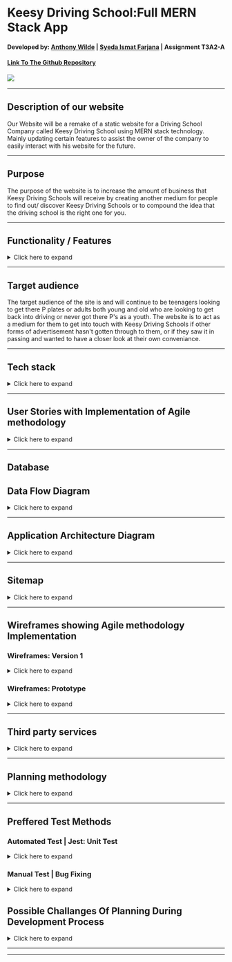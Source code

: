 # Keesy Driving School:Full MERN Stack App

#### Developed by: [Anthony Wilde](https://www.linkedin.com/in/anfiiwilde/) | [Syeda Ismat Farjana](https://www.linkedin.com/in/syeda-ismat-farjana/) | Assignment T3A2-A

#### [Link To The Github Repository](https://github.com/Kessy-Driving-School-T3A2/T3A2-A)

![](https://i.imgur.com/5pN8Gfh.png)

---

## Description of our website

Our Website will be a remake of a static website for a Driving School Company called Keesy Driving School using MERN stack technology. Mainly updating certain features to assist the owner of the company to easily interact with his website for the future.

---

## Purpose

The purpose of the website is to increase the amount of business that Keesy Driving Schools will receive by creating another medium for people to find out/ discover Keesy Driving Schools or to compound the idea that the driving school is the right one for you.

---

## Functionality / Features

<details>
    <summary>Click here to expand</summary>

On top of the default features included with the static website we will include several new features.

### Original Features to be copied over:

- **Home Page**

- **About Me Page**

- **Contact Info**

- **Prices**

- **Locations**

### Additional Features to be added:

- **Login for Admin (Owner's Account)**

- **Ability for owner to modify prices**

- **Clean up images/ make less blurry**

- **Make webpages dynamic**

- **Email filtering for form**

- **Modify zone of influence(area in which Keesy Driving School will operate)**

</details>

---

## Target audience

The target audience of the site is and will continue to be teenagers looking to get there P plates or adults both young and old who are looking to get back into driving or never got there P's as a youth. The website is to act as a medium for them to get into touch with Keesy Driving Schools if other forms of advertisement hasn't gotten through to them, or if they saw it in passing and wanted to have a closer look at their own conveniance.

---

## Tech stack

<details>
    <summary>Click here to expand</summary>

**Frontend:**

- HTML
- CSS
- JS
- React

**Backend**

- Express.js
- Node.js

**Database**

- MongoDB

**Deployment**

- Heroku / Netlify

**Utilities**

- Passport
  -- user authentication

**Tools**

- VS code
  -- as text editor
- Git

- Github

- Lucid chart
  -- create site map

- Trello
  -- tracking development of website

- Figma
  -- create wireframes version 1

- Figma
  -- create wireframes prototype

**Test**

- jest

  </details>

---

## User Stories with Implementation of Agile methodology

<details>
    <summary>Click here to expand</summary>

<span style="color:blue">**Persona:** Craig / Student / 16 </span></br>
<span style="color:purple">**Persona:** Stephanie / Mother / 39.5 </span></br>
<span style="color:red">**Persona:** Jeff/ No Licence + Tradesmen / 25 </span></br>
<span style="color:orange">**Persona:** Keesy / Business Owner / ... </span></br>

<span style="color:purple">**1.** As Stephanie, I want to find out how I can contact the business, so I can organize an appointment. </span></br>

<span style="color:blue">**2.** As Craig, I want to see how far the business is willing to travel for work. So I can know if I live close enough. </span></br>

<span style="color:red">**3.** As Jeff, I want to know if I can decide between manual or automatic transmission, I wish to drive manual. </span></br>

<span style="color:orange">**4.** As Keesy, I want to be able to change prices on my site, so I can update prices throughout the year/ over many years.</span></br>

<span style="color:blue">**5.** As Craig I am a poor student, I want to see the cost of employing the driving schools services. So I can decide whether I can afford it.</span></br>

<span style="color:red">**6.** As Jeff, I want to find out if I can employ this service during non working hours (9am-5pm), so I can continue to work throughout the day.</span></br>

<span style="color:purple">**7.** As Stephanie, I want to know if I can buy in bulk (lessons), so I can give my child a present.</span></br>

<span style="color:purple">**8.** As Craig, I want to find out how I can contact the business, so I can organize an appointment. </span></br>

<span style="color:purple">**9.** As Jeff, I want to find out how I can contact the business, so I can organize an appointment. </span></br>

<span style="color:blue">**10.** As Stephanie, I want to see how far the business is willing to travel for work. So I can know if I live close enough. </span></br>

<span style="color:blue">**11.** As Jeff, I want to see how far the business is willing to travel for work. So I can know if I live close enough. </span></br>

<span style="color:orange">**12.** As Keesy, I want my contact info to be avaliable at all times, so I will receive more business.</span></br>

</details>

---

## Database

## Data Flow Diagram

<details>
    <summary>Click here to expand</summary>

![](./assets/DataFlowDiagram.png)

 </details>

---

## Application Architecture Diagram

<details>
    <summary>Click here to expand</summary>

will add aad here
![](./assets/T3A2-A-AAD.png)

 </details>

---

## Sitemap

<details>
    <summary>Click here to expand</summary>

| User          | Authentication status | Sitemap |
| ------------- | --------------------- | ------- |
| As a consumer | Not logged in         |         |
| As a Owner    | logged in             |         |

</details>

---

## Wireframes showing Agile methodology Implementation

### Wireframes: Version 1

<details>
    <summary>Click here to expand</summary>

| Different pages | Desktop                              | Tablet                               | Mobile Phone                           |
| --------------- | ------------------------------------ | ------------------------------------ | -------------------------------------- |
| Home            | ![](https://i.imgur.com/2zKEyfc.png) | ![](https://i.imgur.com/j46820l.png) | ![](https://i.imgur.com/A2wglcK.png)   |
| About Us        | ![](https://i.imgur.com/XciYJzr.png) | ![](https://i.imgur.com/K7bIzKe.png) | ![](https://i.imgur.com/bbPOFMO.png)   |
| Packages        | ![](https://i.imgur.com/VT2SJ7H.png) | ![](https://i.imgur.com/m2jEIzV.png) | ![](./assets/Prices&PackagesPhone.png) |
| Contact Us      | ![](./assets/ContactUsDesktop.png)   | ![](./assets/ContactUsTablet.png)    | ![](./assets/ContactUsPhone.png)       |
| FAQ             | ![](./assets/FAQDesktop.png)         | ![](./assets/FAQTablet.png)          | ![](./assets/FAQPhone.png)             |
| Review          | ![](./assets/ReviewDesktop.png)      | ![](./assets/ReviewTablet.png)       | ![](./assets/ReviewPhone.png)          |
| Admin           | ![](./assets/AdminLoginDesktop.png)  | ![](./assets/AdminLoginTablet.png)   | ![](./assets/AdminLoginPhone.png)      |

</details>

### Wireframes: Prototype

<details>
    <summary>Click here to expand</summary>

| Different Screens | Prototyped Wireframes                | GIF                                  |
| ----------------- | ------------------------------------ | ------------------------------------ |
| Desktop           | ![](https://i.imgur.com/1QULHx3.png) | ![](https://i.imgur.com/eBRdYSi.gif) |
| Tablet            |                                      |                                      |
| Mobile phone      |                                      |                                      |

</details>

---

## Third party services

<details>
    <summary>Click here to expand</summary>

### Heroku / Netlify

( small description , why use it)

</details>

---

## Planning methodology

<details>
    <summary>Click here to expand</summary>

[ Link to Trello](https://trello.com/b/hBRx8eK4/t3a2-a-mern-full-stack-apppart-a)

Screen shots throughout the **Development of Planning**

| Weeks  | Days  | Screen shots                         |
| ------ | ----- | ------------------------------------ |
| Week 1 | Day 1 | ![](https://i.imgur.com/J0JOtaq.jpg) |
|        | Day 2 | ![](https://i.imgur.com/oEhzC0G.png) |
|        | Day 3 | ![](https://i.imgur.com/3t99wcw.png) |  |
| Week 2 | Day 1 |                                      |
|        | Day 2 |                                      |
|        | Day 3 |                                      |
| Week 3 | Day 1 |                                      |
|        | Day 2 |                                      |
|        | Day 3 |                                      |

</details>

---

## Preffered Test Methods

### Automated Test | Jest: Unit Test

<details>
    <summary>Click here to expand</summary>

- An Opensource Project maintained by **Facebook**

- A **Javascript Library** to

  - Create tests
  - Run tests
  - Structures tests

- An **NPM** package to install

- A Default choice for a **React** Project

**Reason for choosing Jest**

- Jest manages metadata of the source cose so it can run relevent test files by acquiring the knowledge about source code and which part of code has been changed.

- Time saver

</details>

### Manual Test | Bug Fixing

<details>
    <summary>Click here to expand</summary>

**Reason for choosing Manual test**

- Tests from Humans perspective

- Give the scope to explore and hunt down bugs

- No chance of errors

- Give the scope to understand the problem on a conceptual and emotional level

- Connects with end-user

- Introduce a level of empathy

</details>

## Possible Challanges Of Planning During Development Process

<details>
    <summary>Click here to expand</summary>

#### Possible challanges

During the actual implimentation of this planning, we might need to change certain plans which will depend on

- Regular feedback checking regarding the balance between our **Client's need** and **possible outcome** of certain feature plans

- As a Developer team, we will try our best to create the features as promised and deliver it to the customer, still there is a possiblity of having an issue regarding time managemant and implimenting **Client's need** as this project is a **part of our Academic Assessment** and the **time limit** to finish the project is **controlled** by the Academy.

#### Possible solution

- Providing the details information about any featurs implimentaton. **how client want's it to be done** vs **how it will look after being done**, and change the plan if required

- Weekly meeting with our **Client** for through discussion about **what our Client needs** and **what can be done** in the **provided time period**

</details>

---

---
